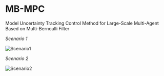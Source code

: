 # MB-MPC
Model Uncertainty Tracking Control Method for Large-Scale Multi-Agent Based on Multi-Bernoulli Filter

*Scenario 1*

![Scenario1](https://github.com/beixuan-zys/MB-MPC/assets/54428021/61d2470b-a18e-4ee1-bcfa-f8f25c760ff7)

*Scenario 2*

![Scenario2](https://github.com/beixuan-zys/MB-MPC/assets/54428021/e6f75afb-7866-4fa5-b409-8b99d8faf4e2)
<!-- ![Scenario3](https://github.com/beixuan-zys/MB-MPC/assets/54428021/3aaa3fb1-2e8d-4534-9cda-20169b470495)



